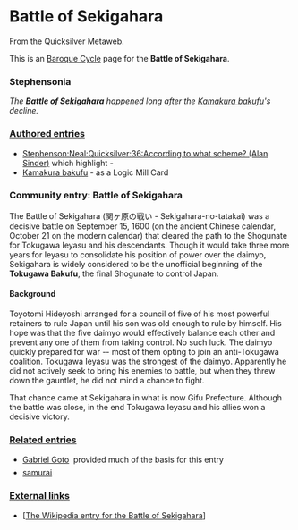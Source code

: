 
# Battle of Sekigahara

From the Quicksilver Metaweb.

This is an [Baroque Cycle](/baroque-cycle) page for the **Battle of Sekigahara**.

### Stephensonia


*The **Battle of Sekigahara** happened long after the [Kamakura bakufu](/kamakura-bakufu)'s decline.*

### [Authored entries](/metaweb-authored-entry)


* [Stephenson:Neal:Quicksilver:36:According to what scheme? (Alan Sinder)](/stephenson-neal-quicksilver-36-according-to-what-scheme-alan-sinder) which highlight -
* [Kamakura bakufu](/kamakura-bakufu) - as a Logic Mill Card


### Community entry: Battle of Sekigahara


The Battle of Sekigahara (関ヶ原の戦い - Sekigahara-no-tatakai) was a decisive battle on September 15, 1600 (on the ancient Chinese calendar, October 21 on the modern calendar) that cleared the path to the Shogunate for Tokugawa Ieyasu and his descendants. Though it would take three more years for Ieyasu to consolidate his position of power over the daimyo, Sekigahara is widely considered to be the unofficial beginning of the **Tokugawa Bakufu**, the final Shogunate to control Japan.

#### Background


Toyotomi Hideyoshi arranged for a council of five of his most powerful retainers to rule Japan until his son was old enough to rule by himself. His hope was that the five daimyo would effectively balance each other and prevent any one of them from taking control. No such luck. The daimyo quickly prepared for war -- most of them opting to join an anti-Tokugawa coalition. Tokugawa Ieyasu was the strongest of the daimyo. Apparently he did not actively seek to bring his enemies to battle, but when they threw down the gauntlet, he did not mind a chance to fight. 

That chance came at Sekigahara in what is now Gifu Prefecture. Although the battle was close, in the end Tokugawa Ieyasu and his allies won a decisive victory.

### [Related entries](/metaweb-related-entry)


* [Gabriel Goto](/gabriel-goto)  provided much of the basis for this entry
* [samurai](/samurai)


### [External links](/metaweb-external-links)


* [[The Wikipedia entry for the Battle of Sekigahara](/http-en-wikipedia-org-wiki-battle-of-sekigahara)]
